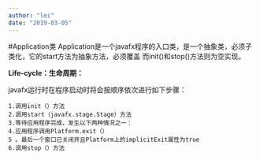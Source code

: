 ```yaml
---
author: "lei"
date: "2019-03-05"
---
```


#Application类
Application是一个javafx程序的入口类，是一个抽象类，必须子类化，它的start方法为抽象方法，必须覆盖
而init()和stop()方法则为空实现。

**Life-cycle：生命周期：**

javafx运行时在程序启动时将会按顺序依次进行如下步骤：

    1.调用init（）方法
    2.调用start（javafx.stage.Stage）方法
    3.等待应用程序完成，发生以下两种情况之一：
    4.应用程序调用Platform.exit（）
    5 。最后一个窗口已关闭并且Platform上的implicitExit属性为true 
    6.调用stop（）方法


